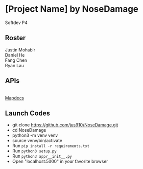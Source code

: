 # [Project Name] by NoseDamage  
Softdev P4  

## Roster  
Justin Mohabir  
Daniel He  
Fang Chen  
Ryan Lau  

## APIs  

<br> [Mapdocs](https://docs.mapbox.com)


## Launch Codes  

* git clone https://github.com/jus910/NoseDamage.git
* cd NoseDamage
* python3 -m venv venv
* source venv/bin/activate
* Run ```pip install -r requirements.txt```
* Run ```python3 setup.py```  
* Run ```python3 app/__init__.py```  
* Open "localhost:5000" in your favorite browser
